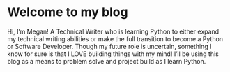 # Welcome to my blog

Hi, I’m Megan! A Technical Writer who is learning Python to either expand my technical writing abilities or make the full transition to become a Python or Software Developer. Though my future role is uncertain, something I know for sure is that I LOVE building things with my mind! I’ll be using this blog as a means to problem solve and project build as I learn Python.
